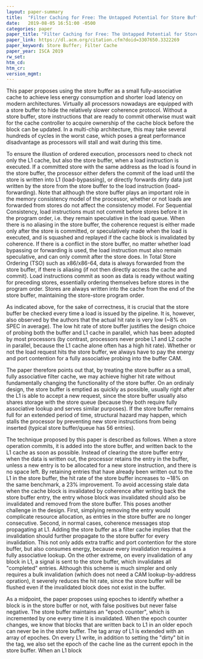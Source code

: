 ```yaml
---
layout: paper-summary
title:  "Filter Caching for Free: The Untapped Potential for Store Buffer"
date:   2019-08-05 16:51:00 -0500
categories: paper
paper_title: "Filter Caching for Free: The Untapped Potential for Store Buffer"
paper_link: https://dl.acm.org/citation.cfm?doid=3307650.3322269
paper_keyword: Store Buffer; Filter Cache
paper_year: ISCA 2019
rw_set: 
htm_cd: 
htm_cr: 
version_mgmt: 
---
```


This paper proposes using the store buffer as a small fully-associative cache to achieve less energy consumption and shorter load 
latency on modern architectures. Virtually all processors nowadays are equipped with a store buffer to hide the relatively 
slower coherence protocol. Without a store buffer, store instructions that are ready to commit otherwise must wait for the cache 
controller to acquire ownership of the cache block before the block can be updated. In a multi-chip architecture, this may 
take several hundreds of cycles in the worst case, which poses a great performance disadvantage as processors will stall and 
wait during this time.

To ensure the illustion of ordered execution, processors need to check not only the L1 cache, but also the store buffer, 
when a load instruction is executed. If a committed store with the same address as the load is found in the store buffer,
the processor either defers the commit of the load until the store is written into L1 (load-bypassing), or directly forwards 
dirty data just written by the store from the store buffer to the load instruction (load-forwarding). Note that although the 
store buffer plays an important role in the memory consistency model of the processor, whether or not loads are forwarded 
from stores do not affect the consistency model. For Sequential Consistency, load instructions must not commit before 
stores before it in the program order, i.e. they remain speculative in the load queue. When there is no aliasing in the 
store buffer, the coherence request is either made only after the store is committed, or speculatively made when the load is executed, 
and is squashed and replayed if the cache block is invalidated by coherence. If there is a conflict in the store buffer,
no matter whether load bypassing or forwarding is used, the load instruction must also remain speculative, and can only
commit after the store does. In Total Store Ordering (TSO) such as x86/x86-64, data is always forwarded from the store 
buffer, if there is aliasing (if not then directly access the cache and commit). Load instructions commit as soon as data 
is ready without waiting for preceding stores, essentially ordering themselves before stores in the program order. 
Stores are always written into the cache from the end of the store buffer, maintaining the store-store program order.

As indicated above, for the sake of correctness, it is crucial that the store buffer be checked every time a load is issued 
by the pipeline. It is, however, also observed by the authors that the actual hit rate is very low (~8% on SPEC in average).
The low hit rate of store buffer justifies the design choice of probing both the buffer and L1 cache in parallel, which 
has been adopted by most processors (by contrast, processors never probe L1 and L2 cache in parallel, because the L1 
cache alone often has a high hit rate). Whether or not the load request hits the store buffer, we always have to pay
the energy and port contention for a fully associative probing into the buffer CAM.

The paper therefore points out that, by treating the store buffer as a small, fully associative filter cache, we may 
achieve higher hit rate without fundamentally changing the functionality of the store buffer. On an ordinaly design,
the store buffer is emptied as quickly as possible, usually right after the L1 is able to accept a new request, since 
the store buffer usually also shares storage with the store queue (because they both require fully associative lookup
and serves similar purposes). If the store buffer remains full for an extended period of time, structural hazard may happen, 
which stalls the processor by preventing new store instructions from being inserted (typical store buffer/queue has 56
entries). 

The technique proposed by this paper is described as follows. When a store operation commits, it is added into the store
buffer, and written back to the L1 cache as soon as possible. Instead of clearing the store buffer entry when the data
is written out, the processor retains the entry in the buffer, unless a new entry is to be allocated for a new store instruction,
and there is no space left. By retaining entries that have already been written out to the L1 in the store buffer, 
the hit rate of the store buffer increases to ~18% on the same benchmark, a 23% improvement. To avoid accessing stale 
data when the cache block is invalidated by coherence after writing back the store buffer entry, the entry whose block
was invalidated should also be invalidated and removed from the store buffer. This poses another challenge in the design.
First, simplying removing the entry would complicate resource allocation, as entries in the store buffer are no longer
consecutive. Second, in normal cases, coherence messages stop propagating at L1. Adding the store buffer as a filter cache
implies that the invalidation should further propagate to the store buffer for every invalidation. This not only adds extra 
traffic and port contention for the store buffer, but also consumes energy, because every invalidation requires a fully
associative lookup. On the other extreme, on every invalidation of any block in L1, a signal is sent to the store buffer,
which invalidates all "completed" entries. Although this scheme is much simpler and only requires a bulk invalidation
(which does not need a CAM lookup-by-address opration), it severely reduces the hit rate, since the store buffer will be 
flushed even if the invalidated block does not exist in the buffer. 

As a midpoint, the paper proposes using epoches to identify whether a block is in the store buffer or not, with false
positives but never false negative. The store buffer maintains an "epoch counter", which is incremented by one every time
it is invalidated. When the epoch counter changes, we know that blocks that are written back to L1 in an older epoch can 
never be in the store buffer. The tag array of L1 is extended with an array of epoches. On every L1 write, in addition to 
setting the "dirty" bit in the tag, we also set the epoch of the cache line as the current epoch in the store buffer. 
When an L1 block

